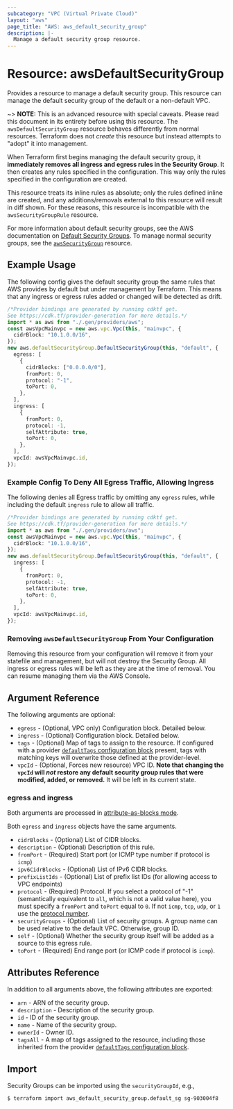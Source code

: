```yaml
---
subcategory: "VPC (Virtual Private Cloud)"
layout: "aws"
page_title: "AWS: aws_default_security_group"
description: |-
  Manage a default security group resource.
---
```


# Resource: awsDefaultSecurityGroup

Provides a resource to manage a default security group. This resource can manage the default security group of the default or a non-default VPC.

\~> **NOTE:** This is an advanced resource with special caveats. Please read this document in its entirety before using this resource. The `awsDefaultSecurityGroup` resource behaves differently from normal resources. Terraform does not *create* this resource but instead attempts to "adopt" it into management.

When Terraform first begins managing the default security group, it **immediately removes all ingress and egress rules in the Security Group**. It then creates any rules specified in the configuration. This way only the rules specified in the configuration are created.

This resource treats its inline rules as absolute; only the rules defined inline are created, and any additions/removals external to this resource will result in diff shown. For these reasons, this resource is incompatible with the `awsSecurityGroupRule` resource.

For more information about default security groups, see the AWS documentation on [Default Security Groups][aws-default-security-groups]. To manage normal security groups, see the [`awsSecurityGroup`](/docs/providers/aws/r/security_group.html) resource.

## Example Usage

The following config gives the default security group the same rules that AWS provides by default but under management by Terraform. This means that any ingress or egress rules added or changed will be detected as drift.

```typescript
/*Provider bindings are generated by running cdktf get.
See https://cdk.tf/provider-generation for more details.*/
import * as aws from "./.gen/providers/aws";
const awsVpcMainvpc = new aws.vpc.Vpc(this, "mainvpc", {
  cidrBlock: "10.1.0.0/16",
});
new aws.defaultSecurityGroup.DefaultSecurityGroup(this, "default", {
  egress: [
    {
      cidrBlocks: ["0.0.0.0/0"],
      fromPort: 0,
      protocol: "-1",
      toPort: 0,
    },
  ],
  ingress: [
    {
      fromPort: 0,
      protocol: -1,
      selfAttribute: true,
      toPort: 0,
    },
  ],
  vpcId: awsVpcMainvpc.id,
});

```

### Example Config To Deny All Egress Traffic, Allowing Ingress

The following denies all Egress traffic by omitting any `egress` rules, while including the default `ingress` rule to allow all traffic.

```typescript
/*Provider bindings are generated by running cdktf get.
See https://cdk.tf/provider-generation for more details.*/
import * as aws from "./.gen/providers/aws";
const awsVpcMainvpc = new aws.vpc.Vpc(this, "mainvpc", {
  cidrBlock: "10.1.0.0/16",
});
new aws.defaultSecurityGroup.DefaultSecurityGroup(this, "default", {
  ingress: [
    {
      fromPort: 0,
      protocol: -1,
      selfAttribute: true,
      toPort: 0,
    },
  ],
  vpcId: awsVpcMainvpc.id,
});

```

### Removing `awsDefaultSecurityGroup` From Your Configuration

Removing this resource from your configuration will remove it from your statefile and management, but will not destroy the Security Group. All ingress or egress rules will be left as they are at the time of removal. You can resume managing them via the AWS Console.

## Argument Reference

The following arguments are optional:

* `egress` - (Optional, VPC only) Configuration block. Detailed below.
* `ingress` - (Optional) Configuration block. Detailed below.
* `tags` - (Optional) Map of tags to assign to the resource. If configured with a provider [`defaultTags` configuration block](https://registry.terraform.io/providers/hashicorp/aws/latest/docs#default_tags-configuration-block) present, tags with matching keys will overwrite those defined at the provider-level.
* `vpcId` - (Optional, Forces new resource) VPC ID. **Note that changing the `vpcId` will *not* restore any default security group rules that were modified, added, or removed.** It will be left in its current state.

### egress and ingress

Both arguments are processed in [attribute-as-blocks mode](https://www.terraform.io/docs/configuration/attr-as-blocks.html).

Both `egress` and `ingress` objects have the same arguments.

* `cidrBlocks` - (Optional) List of CIDR blocks.
* `description` - (Optional) Description of this rule.
* `fromPort` - (Required) Start port (or ICMP type number if protocol is `icmp`)
* `ipv6CidrBlocks` - (Optional) List of IPv6 CIDR blocks.
* `prefixListIds` - (Optional) List of prefix list IDs (for allowing access to VPC endpoints)
* `protocol` - (Required) Protocol. If you select a protocol of "-1" (semantically equivalent to `all`, which is not a valid value here), you must specify a `fromPort` and `toPort` equal to `0`. If not `icmp`, `tcp`, `udp`, or `1` use the [protocol number](https://www.iana.org/assignments/protocol-numbers/protocol-numbers.xhtml).
* `securityGroups` - (Optional) List of security groups. A group name can be used relative to the default VPC. Otherwise, group ID.
* `self` - (Optional) Whether the security group itself will be added as a source to this egress rule.
* `toPort` - (Required) End range port (or ICMP code if protocol is `icmp`).

## Attributes Reference

In addition to all arguments above, the following attributes are exported:

* `arn` - ARN of the security group.
* `description` - Description of the security group.
* `id` - ID of the security group.
* `name` - Name of the security group.
* `ownerId` - Owner ID.
* `tagsAll` - A map of tags assigned to the resource, including those inherited from the provider [`defaultTags` configuration block](https://registry.terraform.io/providers/hashicorp/aws/latest/docs#default_tags-configuration-block).

[aws-default-security-groups]: http://docs.aws.amazon.com/AWSEC2/latest/UserGuide/using-network-security.html#default-security-group

## Import

Security Groups can be imported using the `securityGroupId`, e.g.,

```console
$ terraform import aws_default_security_group.default_sg sg-903004f8
```
